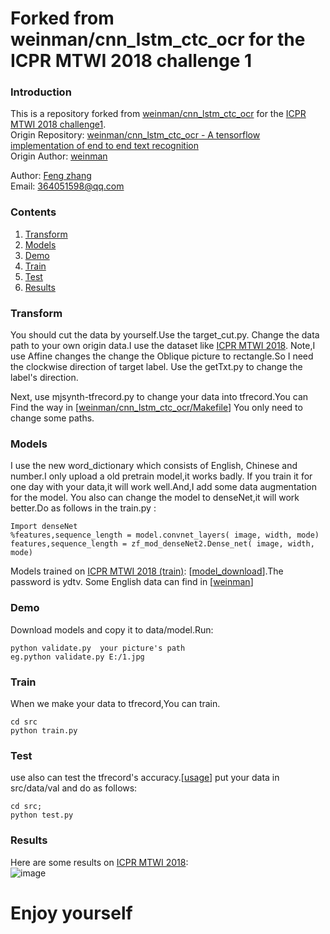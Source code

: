 # Forked from weinman/cnn_lstm_ctc_ocr for the ICPR MTWI 2018 challenge 1

### Introduction
This is a repository forked from [weinman/cnn_lstm_ctc_ocr](https://github.com/weinman/cnn_lstm_ctc_ocr) for the [ICPR MTWI 2018 challenge1](https://tianchi.aliyun.com/competition/introduction.htm?spm=5176.11409391.333.4.7cb749ecJ29ZG7&raceId=231650).
<br>Origin Repository: [weinman/cnn_lstm_ctc_ocr - A tensorflow implementation of end to end text recognition](https://github.com/weinman/cnn_lstm_ctc_ocr)
<br>Origin Author: [weinman](https://github.com/weinman)

Author: [Feng zhang](https://github.com/zfxxfeng)
<br>Email: 364051598@qq.com

### Contents
1. [Transform](#transform)
2. [Models](#models)
3. [Demo](#demo)
3. [Train](#train)
4. [Test](#test)
5. [Results](#results)

### Transform
You should cut the data by yourself.Use the target_cut.py. Change the data path to your own origin data.I use the dataset like [ICPR MTWI 2018](https://tianchi.aliyun.com/competition/information.htm?spm=5176.100067.5678.2.33e4b86aZXVkts&raceId=231650). Note,I use Affine changes the change the Oblique picture to rectangle.So I need the clockwise direction of target label. Use the getTxt.py to change the label's direction.

Next, use mjsynth-tfrecord.py to change your data into tfrecord.You can Find the way in [[weinman/cnn_lstm_ctc_ocr/Makefile](https://github.com/weinman/cnn_lstm_ctc_ocr/blob/master/Makefile)] You only need to change some paths.

### Models
I use the new word_dictionary which consists of English, Chinese and number.I only upload a old pretrain model,it works badly. If you train it for one day with your data,it will work well.And,I add some data augmentation for the model.
You also can change the model to denseNet,it will work better.Do as follows in the train.py :
```
Import denseNet 
%features,sequence_length = model.convnet_layers( image, width, mode)
features,sequence_length = zf_mod_denseNet2.Dense_net( image, width, mode)
```

Models trained on [ICPR MTWI 2018 (train)](https://tianchi.aliyun.com/competition/information.htm?spm=5176.100067.5678.2.33e4b86aZXVkts&raceId=231650): [[model_download](https://pan.baidu.com/s/15IxbqsiuxFyAx8zFsCVe8g)].The password is ydtv.
Some English data can find in [[weinman](http://www.robots.ox.ac.uk/~vgg/data/text/mjsynth.tar.gz)]
### Demo
Download models and copy it to data/model.Run:
```
python validate.py  your picture's path
eg.python validate.py E:/1.jpg
```


### Train
When we make your data to tfrecord,You can train. 
```
cd src
python train.py
```


### Test
use also can test the tfrecord's accuracy.[[usage](https://github.com/weinman/cnn_lstm_ctc_ocr#testing)]
put your data in src/data/val and do as follows:
```
cd src;
python test.py
```

### Results
Here are some results on [ICPR MTWI 2018](https://tianchi.aliyun.com/competition/information.htm?spm=5176.100067.5678.2.5022b86af5JwV4&raceId=231650):
<br>![image](https://github.com/zfxxfeng/cnn_lstm_ctc_ocr_for_ICPR/blob/master/data/test_image/result.jpg)
# Enjoy yourself



